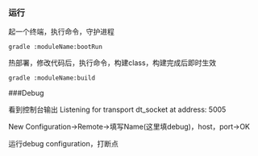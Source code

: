 ### 运行

起一个终端，执行命令，守护进程
```
gradle :moduleName:bootRun
```

热部署，修改代码后，执行命令，构建class，构建完成后即时生效

```
gradle :moduleName:build
```


###Debug

看到控制台输出
Listening for transport dt_socket at address: 5005

New Configuration->Remote->填写Name(这里填debug)，host，port->OK

运行debug configuration，打断点

